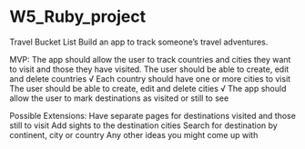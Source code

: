 # W5_Ruby_project

Travel Bucket List
Build an app to track someone’s travel adventures.

MVP:
The app should allow the user to track countries and cities they want to visit and those they have visited.
The user should be able to create, edit and delete countries √
Each country should have one or more cities to visit
The user should be able to create, edit and delete cities √
The app should allow the user to mark destinations as visited or still to see


Possible Extensions:
Have separate pages for destinations visited and those still to visit
Add sights to the destination cities
Search for destination by continent, city or country
Any other ideas you might come up with
